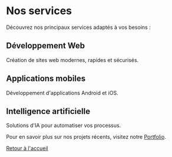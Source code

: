 # Nos services

Découvrez nos principaux services adaptés à vos besoins :

## Développement Web
Création de sites web modernes, rapides et sécurisés.

## Applications mobiles
Développement d'applications Android et iOS.

## Intelligence artificielle
Solutions d'IA pour automatiser vos processus.

Pour en savoir plus sur nos projets récents, visitez notre [Portfolio](portfolio.md).

[Retour à l'accueil](index.md)
